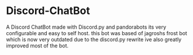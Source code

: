 # Discord-ChatBot
A Discord ChatBot made with Discord.py and pandorabots its very configurable and easy to self host. this bot was based of jagroshs frost bot which is now very outdated due to the discord.py rewrite ive also greatly improved most of the bot.
